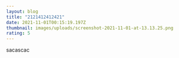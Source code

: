 ```yaml
---
layout: blog
title: "2121412412421"
date: 2021-11-01T00:15:19.197Z
thumbnail: images/uploads/screenshot-2021-11-01-at-13.13.25.png
rating: 5
---
```

sacascac